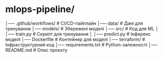 # mlops-pipeline/
│── .github/workflows/     # CI/CD-пайплайн
│── data/                  # Дані для тренування
│── models/                # Збережені моделі
│── src/                   # Код для ML
│   │── train.py           # Скрипт для тренування
│   │── predict.py         # Інференс моделі
│── Dockerfile             # Контейнер для моделі
│── terraform/             # Інфраструктурний код
│── requirements.txt       # Python-залежності
│── README.md              # Опис проєкту
